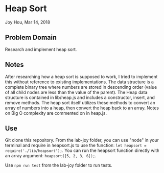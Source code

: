 # Heap Sort
Joy Hou, Mar 14, 2018

## Problem Domain
Research and implement heap sort. 

## Notes
After researching how a heap sort is supposed to work, I tried to implement this without reference to existing implementations. The data structure is a complete binary tree where numbers are stored in descending order (value of all child nodes are less than the value of the parent). The Heap data structure is contained in lib/heap.js and includes a constructor, insert, and remove methods. The heap sort itself utilizes these methods to convert an array of numbers into a heap, then convert the heap back to an array. Notes on Big O complexity are commented on in heap.js.

## Use
Git clone this repository. From the lab-joy folder, you can use "node" in your terminal and require in heapsort.js to use the function: ```let heapsort = require('./lib/heapsort');```. You can run the heapsort function directly with an array argument: ```heapsort([5, 2, 3, 6]);```.

Use ```npm run test``` from the lab-joy folder to run tests.